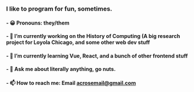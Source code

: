 ### I like to program for fun, sometimes.

#### - 😀 Pronouns: they/them
#### - 🔭 I’m currently working on the History of Computing (A big research project for Loyola Chicago, and some other web dev stuff
#### - 🌱 I’m currently learning Vue, React, and a bunch of other frontend stuff
#### - 💬 Ask me about literally anything, go nuts.
#### - 📫 How to reach me: Email acrosemail@gmail.com 
